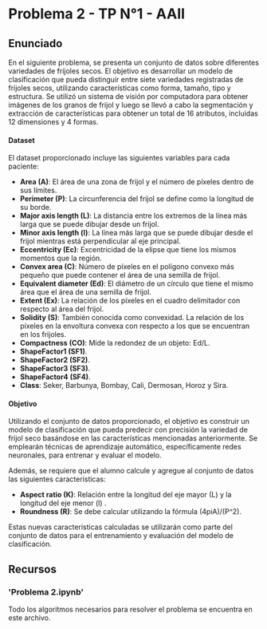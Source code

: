 # Problema 2 - TP N°1 - AAII

## **Enunciado**
En el siguiente problema, se presenta un conjunto de datos sobre diferentes variedades de frijoles secos. El objetivo es desarrollar un modelo de clasificación que pueda distinguir entre siete variedades registradas de frijoles secos, utilizando características como forma, tamaño, tipo y estructura. Se utilizó un sistema de visión por computadora para obtener imágenes de los granos de frijol y luego se llevó a cabo la segmentación y extracción de características para obtener un total de 16 atributos, incluidas 12 dimensiones y 4 formas.

#### Dataset
El dataset proporcionado incluye las siguientes variables para cada paciente:
* **Area (A)**: El área de una zona de frijol y el número de píxeles dentro de sus límites.
* **Perimeter (P)**: La circunferencia del frijol se define como la longitud de su borde.
* **Major axis length (L)**: La distancia entre los extremos de la línea más larga que se puede dibujar desde un frijol.
* **Minor axis length (l)**: La línea más larga que se puede dibujar desde el frijol mientras está perpendicular al eje principal.
* **Eccentricity (Ec)**: Excentricidad de la elipse que tiene los mismos momentos que la región.
* **Convex area (C)**: Número de píxeles en el polígono convexo más pequeño que puede contener el área de una semilla de frijol.
* **Equivalent diameter (Ed)**: El diámetro de un círculo que tiene el mismo área que el área de una semilla de frijol.
* **Extent (Ex)**: La relación de los píxeles en el cuadro delimitador con respecto al área del frijol.
* **Solidity (S)**: También conocida como convexidad. La relación de los píxeles en la envoltura convexa con respecto a los que se encuentran en los frijoles.
* **Compactness (CO)**: Mide la redondez de un objeto: Ed/L.
* **ShapeFactor1 (SF1)**.
* **ShapeFactor2 (SF2)**.
* **ShapeFactor3 (SF3)**.
* **ShapeFactor4 (SF4)**.
* **Class**: Seker, Barbunya, Bombay, Cali, Dermosan, Horoz y Sira.


#### Objetivo
Utilizando el conjunto de datos proporcionado, el objetivo es construir un modelo de clasificación que pueda predecir con precisión la variedad de frijol seco basándose en las características mencionadas anteriormente. Se emplearán técnicas de aprendizaje automático, específicamente redes neuronales, para entrenar y evaluar el modelo.

Además, se requiere que el alumno calcule y agregue al conjunto de datos las siguientes características:
* **Aspect ratio (K)**: Relación entre la longitud del eje mayor (L) y la longitud del eje menor (l) .
* **Roundness (R)**: Se debe calcular utilizando la fórmula (4piA)/(P^2).

Estas nuevas características calculadas se utilizarán como parte del conjunto de datos para el entrenamiento y evaluación del modelo de clasificación.

## **Recursos**
### 'Problema 2.ipynb'
Todo los algoritmos necesarios para resolver el problema se encuentra en este archivo.
